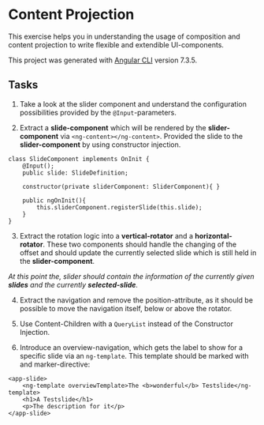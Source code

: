 # Content Projection

This exercise helps you in understanding the usage of composition and content projection to write flexible and extendible UI-components.

This project was generated with [Angular CLI](https://github.com/angular/angular-cli) version 7.3.5.

## Tasks

1. Take a look at the slider component and understand the configuration possibilities provided by the `@Input`-parameters.

2. Extract a __slide-component__ which will be rendered by the __slider-component__ via `<ng-content></ng-content>`. Provided the slide to the __slider-component__ by using constructor injection. 

```
class SlideComponent implements OnInit {
    @Input();
    public slide: SlideDefinition;

    constructor(private sliderComponent: SliderComponent){ }

    public ngOnInit(){
        this.sliderComponent.registerSlide(this.slide);
    }
}
```

3. Extract the rotation logic into a __vertical-rotator__ and a __horizontal-rotator__. These two components should handle the changing of the offset and should update the currently selected slide which is still held in the __slider-component__. 

_At this point the, slider should contain the information of the currently given __slides__ and the currently __selected-slide__._

4. Extract the navigation and remove the position-attribute, as it should be possible to move the navigation itself, below or above the rotator. 

5. Use Content-Children with a `QueryList` instead of the Constructor Injection. 

6. Introduce an overview-navigation, which gets the label to show for a specific slide via an `ng-template`. This template should be marked with and marker-directive: 

```
<app-slide>
    <ng-template overviewTemplate>The <b>wonderful</b> Testslide</ng-template>
    <h1>A Testslide</h1>
    <p>The description for it</p>
</app-slide>
```
